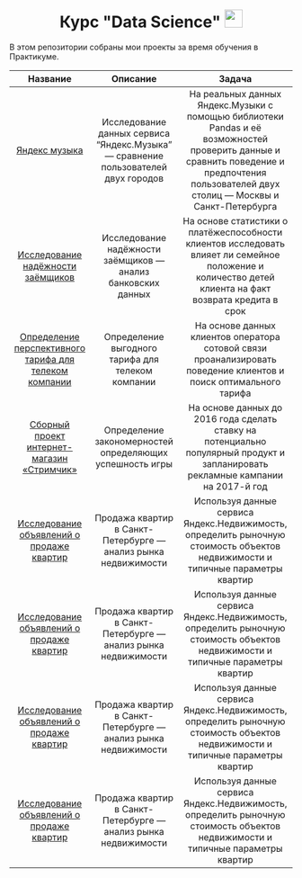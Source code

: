 <h1 align="center"> Курс "Data Science" 
 </a> 
<img src="https://github.com/blackcater/blackcater/raw/main/images/Hi.gif" height="32"/></h1>


В этом репозитории собраны мои проекты за время обучения в Практикуме.


 Название  | Описание  | Задача  |
| :-----: | :-: | :-: | 
| [Яндекс музыка](https://daringfireball.net/projects/markdown/) | Исследование данных сервиса “Яндекс.Музыка” — сравнение пользователей двух городов | На реальных данных Яндекс.Музыки c помощью библиотеки Pandas и её возможностей проверить данные и сравнить поведение и предпочтения пользователей двух столиц — Москвы и Санкт-Петербурга | 
| [Исследование надёжности заёмщиков](https://daringfireball.net/projects/markdown/) | Исследование надёжности заёмщиков — анализ банковских данных | На основе статистики о платёжеспособности клиентов исследовать влияет ли семейное положение и количество детей клиента на факт возврата кредита в срок | 
| [Определение перспективного тарифа для телеком компании](https://daringfireball.net/projects/markdown/) | Определение выгодного тарифа для телеком компании | На основе данных клиентов оператора сотовой связи проанализировать поведение клиентов и поиск оптимального тарифа | 
| [Сборный проект интернет-магазин «Стримчик»](https://daringfireball.net/projects/markdown/) | Определение закономерностей определяющих успешность игры | На основе данных до 2016 года сделать ставку на потенциально популярный продукт и запланировать рекламные кампании на 2017-й год | 
| [Исследование объявлений о продаже квартир](https://daringfireball.net/projects/markdown/) | Продажа квартир в Санкт-Петербурге — анализ рынка недвижимости | Используя данные сервиса Яндекс.Недвижимость, определить рыночную стоимость объектов недвижимости и типичные параметры квартир | 
| [Исследование объявлений о продаже квартир](https://daringfireball.net/projects/markdown/) | Продажа квартир в Санкт-Петербурге — анализ рынка недвижимости | Используя данные сервиса Яндекс.Недвижимость, определить рыночную стоимость объектов недвижимости и типичные параметры квартир | 
| [Исследование объявлений о продаже квартир](https://daringfireball.net/projects/markdown/) | Продажа квартир в Санкт-Петербурге — анализ рынка недвижимости | Используя данные сервиса Яндекс.Недвижимость, определить рыночную стоимость объектов недвижимости и типичные параметры квартир | 
| [Исследование объявлений о продаже квартир](https://daringfireball.net/projects/markdown/) | Продажа квартир в Санкт-Петербурге — анализ рынка недвижимости | Используя данные сервиса Яндекс.Недвижимость, определить рыночную стоимость объектов недвижимости и типичные параметры квартир | 




